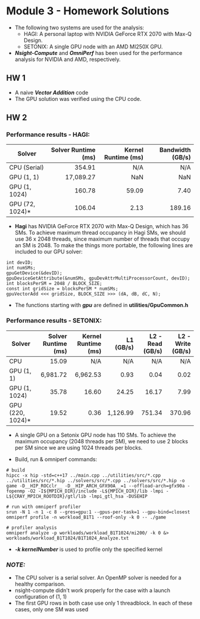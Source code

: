 # Module 3 - Homework Solutions
- The following two systems are used for the analysis:
  - HAGI: A personal laptop with NVIDIA GeForce RTX 2070 with Max-Q Design.
  - SETONIX: A single GPU node with an AMD MI250X GPU.
- ***Nsight-Compute*** and ***OmniPerf*** has been used for the performance analysis for NVIDIA and AMD, respectively.

## HW 1
- A naive ***Vector Addition*** code
- The GPU solution was verified using the CPU code.  

## HW 2
### Performance results - **HAGI**:

| Solver | Solver Runtime (ms) | Kernel Runtime (ms) | Bandwidth (GB/s) |
| --- | ---: | ---: | ---: |
| CPU (Serial) | 354.91 | N/A | N/A 
| GPU (1, 1) | 17,089.27 | NaN | NaN 
| GPU (1, 1024) | 160.78 | 59.09 | 7.40 
| GPU (72, 1024)* | 106.04 | 2.13 | 189.16

- **Hagi** has NVIDIA GeForce RTX 2070 with Max-Q Design, which has 36 SMs. To achieve maximum thread occupancy in Hagi SMs, we should use 36 x 2048 threads, since maximum number of threads that occupy an SM is 2048. To make the things more portable, the following lines are included to our GPU solver:
```
int devID;
int numSMs;
gpuGetDevice(&devID);
gpuDeviceGetAttribute(&numSMs, gpuDevAttrMultiProcessorCount, devID);
int blocksPerSM = 2048 / BLOCK_SIZE;
const int gridSize = blocksPerSM * numSMs;
gpuVectorAdd <<< gridSize, BLOCK_SIZE >>> (dA, dB, dC, N);
``` 
* The functions starting with ***gpu*** are defined in **utilities/GpuCommon.h**
### Performance results - **SETONIX**:
| Solver | Solver Runtime (ms) | Kernel Runtime (ms) | L1 (GB/s) | L2 - Read (GB/s) | L2 - Write (GB/s) |
| --- | ---: | ---: | ---: | ---: | ---: | 
| CPU | 15.09 | N/A | N/A | N/A | N/A |
| GPU (1, 1) | 6,981.72 | 6,962.53 | 0.93 | 0.04 | 0.02 | 
| GPU (1, 1024) | 35.78 | 16.60 | 24.25 | 16.17 | 7.99 |
| GPU (220, 1024)* | 19.52 | 0.36 | 1,126.99 | 751.34 | 370.96 |
* A single GPU on a Setonix GPU node has 110 SMs. To achieve the maximum occupancy (2048 threads per SM), we need to use 2 blocks per SM since we are using 1024 threads per blocks.
- Build, run & omniperf commands:
```
# build
hipcc -x hip -std=c++17 ../main.cpp ../utilities/src/*.cpp ../utilities/src/*.hip ../solvers/src/*.cpp ../solvers/src/*.hip -o game -D__HIP_ROCclr__ -D__HIP_ARCH_GFX90A__=1 --offload-arch=gfx90a -fopenmp -O2 -I${MPICH_DIR}/include -L${MPICH_DIR}/lib -lmpi -L${CRAY_MPICH_ROOTDIR}/gtl/lib -lmpi_gtl_hsa -DUSEHIP

# run with omniperf profiler
srun -N 1 -n 1 -c 8 --gres=gpu:1 --gpus-per-task=1 --gpu-bind=closest omniperf profile -n workload_B1T1 --roof-only -k 0 -- ./game

# profiler analysis
omniperf analyze -p workloads/workload_B1T1024/mi200/ -k 0 &> workloads/workload_B1T1024/B1T1024_Analyze.txt

```
- ***-k kernelNumber*** is used to profile only the specified kernel

### ***NOTE:***

- The CPU solver is a serial solver. An OpenMP solver is needed for a healthy comparison.
- nsight-compute didn't work properly for the case with a launch configuration of (1, 1)
- The first GPU rows in both case use only 1 threadblock. In each of these cases, only one SM was used

